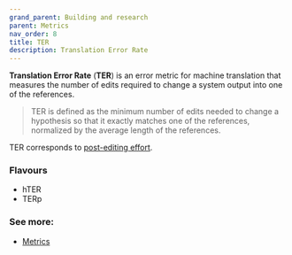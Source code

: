 ```yaml
---
grand_parent: Building and research
parent: Metrics
nav_order: 8
title: TER
description: Translation Error Rate
---
```


**Translation Error Rate** (**TER**) is an error metric for machine translation that measures the number of edits required to change a system output into one of the references.

> TER is defined as the minimum number of edits needed to change a hypothesis so that it exactly matches one of the references, normalized by the average length of the references.

TER corresponds to [post-editing effort](https://machinetranslate.org/post-editing#metrics).

### Flavours

- hTER
- TERp

### See more:

- [Metrics](/../resources/publications#metrics)

